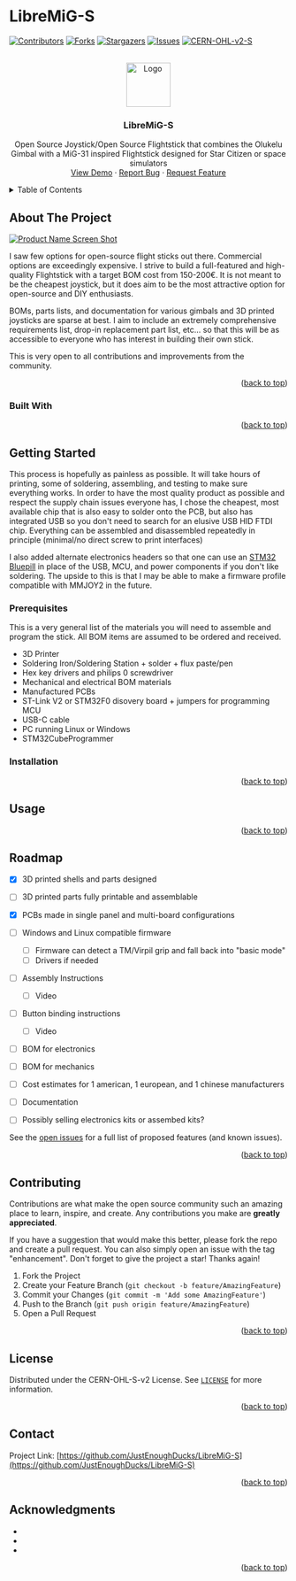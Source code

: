 # LibreMiG-S

<!-- Improved compatibility of back to top link: See: https://github.com/othneildrew/Best-README-Template/pull/73 -->
<a name="readme-top"></a>
<!--
*** Thanks for checking out the Best-README-Template. If you have a suggestion
*** that would make this better, please fork the repo and create a pull request
*** or simply open an issue with the tag "enhancement".
*** Don't forget to give the project a star!
*** Thanks again! Now go create something AMAZING! :D
-->



<!-- PROJECT SHIELDS -->
<!--
*** I'm using markdown "reference style" links for readability.
*** Reference links are enclosed in brackets [ ] instead of parentheses ( ).
*** See the bottom of this document for the declaration of the reference variables
*** for contributors-url, forks-url, etc. This is an optional, concise syntax you may use.
*** https://www.markdownguide.org/basic-syntax/#reference-style-links
-->
[![Contributors][contributors-shield]][contributors-url]
[![Forks][forks-shield]][forks-url]
[![Stargazers][stars-shield]][stars-url]
[![Issues][issues-shield]][issues-url]
[![CERN-OHL-v2-S][license-shield]][license-url]
<!-- [![LinkedIn][linkedin-shield]][linkedin-url] -->


<!-- PROJECT LOGO -->
<br />
<div align="center">
  <a href="https://github.com/JustEnoughDucks/LibreMiG-S">
    <img src="images/logo.png" alt="Logo" width="80" height="80">
  </a>

  <h3 align="center">LibreMiG-S</h3>

  <p align="center">
    Open Source Joystick/Open Source Flightstick that combines the Olukelu Gimbal with a MiG-31 inspired Flightstick designed for Star Citizen or space simulators
    <!-- <br />
    <a href="https://github.com/JustEnoughDucks/LibreMiG-S"><strong>Explore the docs »</strong></a>
    <br /> -->
    <br /> 
    <a href="https://github.com/JustEnoughDucks/LibreMiG-S">View Demo</a>
    ·
    <a href="https://github.com/JustEnoughDucks/LibreMiG-S/issues">Report Bug</a>
    ·
    <a href="https://github.com/JustEnoughDucks/LibreMiG-S/issues">Request Feature</a>
  </p>
</div>



<!-- TABLE OF CONTENTS -->
<details>
  <summary>Table of Contents</summary>
  <ol>
    <li>
      <a href="#about-the-project">About The Project</a>
      <ul>
        <li><a href="#built-with">Built With</a></li>
      </ul>
    </li>
    <li>
      <a href="#getting-started">Getting Started</a>
      <ul>
        <li><a href="#prerequisites">Prerequisites</a></li>
        <li><a href="#installation">Installation</a></li>
      </ul>
    </li>
    <li><a href="#usage">Usage</a></li>
    <li><a href="#roadmap">Roadmap</a></li>
    <li><a href="#contributing">Contributing</a></li>
    <li><a href="#license">License</a></li>
    <li><a href="#contact">Contact</a></li>
    <li><a href="#acknowledgments">Acknowledgments</a></li>
  </ol>
</details>



<!-- ABOUT THE PROJECT -->
## About The Project

[![Product Name Screen Shot][product-screenshot]](https://example.com)

I saw few options for open-source flight sticks out there. Commercial options are exceedingly expensive. I strive to build a full-featured and high-quality Flightstick with a target BOM cost from 150-200€. It is not meant to be the cheapest joystick, but it does aim to be the most attractive option for open-source and DIY enthusiasts.

BOMs, parts lists, and documentation for various gimbals and 3D printed joysticks are sparse at best. I aim to include an extremely comprehensive requirements list, drop-in replacement part list, etc... so that this will be as accessible to everyone who has interest in building their own stick.

This is very open to all contributions and improvements from the community.

<p align="right">(<a href="#readme-top">back to top</a>)</p>



### Built With
<!--
* [![Next][Next.js]][Next-url]
* [![React][React.js]][React-url]
* [![Vue][Vue.js]][Vue-url]
* [![Angular][Angular.io]][Angular-url]
* [![Svelte][Svelte.dev]][Svelte-url]
* [![Laravel][Laravel.com]][Laravel-url]
* [![Bootstrap][Bootstrap.com]][Bootstrap-url]
* [![JQuery][JQuery.com]][JQuery-url]
-->
<p align="right">(<a href="#readme-top">back to top</a>)</p>



<!-- GETTING STARTED -->
## Getting Started

This process is hopefully as painless as possible. It will take hours of printing, some of soldering, assembling, and testing to make sure everything works. In order to have the most quality product as possible and respect the supply chain issues everyone has, I chose the cheapest, most available chip that is also easy to solder onto the PCB, but also has integrated USB so you don't need to search for an elusive USB HID FTDI chip. Everything can be assembled and disassembled repeatedly in principle (minimal/no direct screw to print interfaces)

I also added alternate electronics headers so that one can use an [STM32 Bluepill](https://microcontrollerslab.com/stm32f103c8t6-blue-pill-pinout-peripherals-programming-features/) in place of the USB, MCU, and power components if you don't like soldering. The upside to this is that I may be able to make a firmware profile compatible with MMJOY2 in the future.

### Prerequisites

This is a very general list of the materials you will need to assemble and program the stick. All BOM items are assumed to be ordered and received.

<!--  ```sh
  npm install npm@latest -g
  ```
-->
* 3D Printer
* Soldering Iron/Soldering Station + solder + flux paste/pen
* Hex key drivers and philips 0 screwdriver
* Mechanical and electrical BOM materials
* Manufactured PCBs
* ST-Link V2 or STM32F0 disovery board + jumpers for programming MCU
* USB-C cable
* PC running Linux or Windows
* STM32CubeProgrammer
  
### Installation

<!-- 1. Get a free API Key at [https://example.com](https://example.com)
2. Clone the repo
   ```sh
   git clone https://github.com/github_username/repo_name.git
   ```
3. Install NPM packages
   ```sh
   npm install
   ```
4. Enter your API in `config.js`
   ```js
   const API_KEY = 'ENTER YOUR API';
   ```
-->
<p align="right">(<a href="#readme-top">back to top</a>)</p>



<!-- USAGE EXAMPLES -->
## Usage

<!-- Use this space to show useful examples of how a project can be used. Additional screenshots, code examples and demos work well in this space. You may also link to more resources.

_For more examples, please refer to the [Documentation](https://example.com)_ -->

<p align="right">(<a href="#readme-top">back to top</a>)</p>



<!-- ROADMAP -->
## Roadmap

- [X] 3D printed shells and parts designed
- [ ] 3D printed parts fully printable and assemblable
- [X] PCBs made in single panel and multi-board configurations
- [ ] Windows and Linux compatible firmware
    - [ ] Firmware can detect a TM/Virpil grip and fall back into "basic mode"
    - [ ] Drivers if needed
- [ ] Assembly Instructions
    - [ ] Video
- [ ] Button binding instructions
    - [ ] Video
- [ ] BOM for electronics
- [ ] BOM for mechanics
- [ ] Cost estimates for 1 american, 1 european, and 1 chinese manufacturers
- [ ] Documentation
- [ ] Possibly selling electronics kits or assembed kits?



See the [open issues](https://github.com/JustEnoughDucks/LibreMiG-S/issues) for a full list of proposed features (and known issues).

<p align="right">(<a href="#readme-top">back to top</a>)</p>



<!-- CONTRIBUTING -->
## Contributing

Contributions are what make the open source community such an amazing place to learn, inspire, and create. Any contributions you make are **greatly appreciated**.

If you have a suggestion that would make this better, please fork the repo and create a pull request. You can also simply open an issue with the tag "enhancement".
Don't forget to give the project a star! Thanks again!

1. Fork the Project
2. Create your Feature Branch (`git checkout -b feature/AmazingFeature`)
3. Commit your Changes (`git commit -m 'Add some AmazingFeature'`)
4. Push to the Branch (`git push origin feature/AmazingFeature`)
5. Open a Pull Request

<p align="right">(<a href="#readme-top">back to top</a>)</p>



<!-- LICENSE -->
## License

Distributed under the CERN-OHL-S-v2 License. See [`LICENSE`](https://github.com/JustEnoughDucks/LibreMiG-S/blob/main/LICENSE) for more information.

<p align="right">(<a href="#readme-top">back to top</a>)</p>



<!-- CONTACT -->
## Contact

<!-- Benjamin - [@twitter_handle](https://twitter.com/twitter_handle) - email@email_client.com -->

Project Link: [https://github.com/JustEnoughDucks/LibreMiG-S](https://github.com/JustEnoughDucks/LibreMiG-S)

<p align="right">(<a href="#readme-top">back to top</a>)</p>



<!-- ACKNOWLEDGMENTS -->
## Acknowledgments

* []()
* []()
* []()

<p align="right">(<a href="#readme-top">back to top</a>)</p>



<!-- MARKDOWN LINKS & IMAGES -->
<!-- https://www.markdownguide.org/basic-syntax/#reference-style-links -->
[contributors-shield]: https://img.shields.io/github/contributors/JustEnoughDucks/LibreMiG-S?style=for-the-badge
[contributors-url]: https://github.com/JustEnoughDucks/LibreMiG-S/graphs/contributors
[forks-shield]: https://img.shields.io/github/forks/JustEnoughDucks/LibreMiG-S?style=for-the-badge
[forks-url]: https://github.com/JustEnoughDucks/LibreMiG-S/network/members
[stars-shield]: https://img.shields.io/github/stars/JustEnoughDucks/LibreMiG-S?style=for-the-badge
[stars-url]: https://github.com/JustEnoughDucks/LibreMiG-S/stargazers
[issues-shield]: https://img.shields.io/github/issues/JustEnoughDucks/LibreMiG-S?style=for-the-badge
[issues-url]: https://github.com/JustEnoughDucks/LibreMiG-S/issues
[license-shield]: https://img.shields.io/badge/License-CERN--OHL--v2--S-brightgreen?style=for-the-badge
[license-url]: https://ohwr.org/cern_ohl_s_v2.pdf
[linkedin-shield]: https://img.shields.io/badge/-LinkedIn-black.svg?style=for-the-badge&logo=linkedin&colorB=555
[linkedin-url]: https://linkedin.com/in/linkedin_username
[product-screenshot]: images/screenshot.png
[Next.js]: https://img.shields.io/badge/next.js-000000?style=for-the-badge&logo=nextdotjs&logoColor=white
[Next-url]: https://nextjs.org/
[React.js]: https://img.shields.io/badge/React-20232A?style=for-the-badge&logo=react&logoColor=61DAFB
[React-url]: https://reactjs.org/
[Vue.js]: https://img.shields.io/badge/Vue.js-35495E?style=for-the-badge&logo=vuedotjs&logoColor=4FC08D
[Vue-url]: https://vuejs.org/
[Angular.io]: https://img.shields.io/badge/Angular-DD0031?style=for-the-badge&logo=angular&logoColor=white
[Angular-url]: https://angular.io/
[Svelte.dev]: https://img.shields.io/badge/Svelte-4A4A55?style=for-the-badge&logo=svelte&logoColor=FF3E00
[Svelte-url]: https://svelte.dev/
[Laravel.com]: https://img.shields.io/badge/Laravel-FF2D20?style=for-the-badge&logo=laravel&logoColor=white
[Laravel-url]: https://laravel.com
[Bootstrap.com]: https://img.shields.io/badge/Bootstrap-563D7C?style=for-the-badge&logo=bootstrap&logoColor=white
[Bootstrap-url]: https://getbootstrap.com
[JQuery.com]: https://img.shields.io/badge/jQuery-0769AD?style=for-the-badge&logo=jquery&logoColor=white
[JQuery-url]: https://jquery.com 

